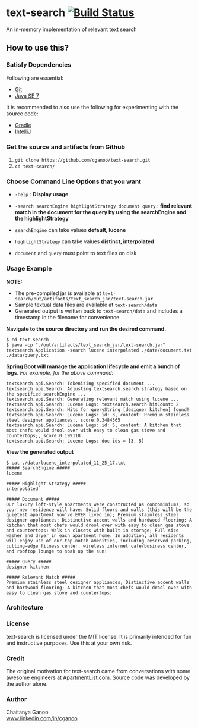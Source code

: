 # text-search [![Build Status](https://travis-ci.org/cganoo/text-search.svg?branch=master)](https://travis-ci.org/cganoo/text-search)

An in-memory implementation of relevant text search

## How to use this?

### Satisfy Dependencies

Following are essential:

* [Git](http://git-scm.com/downloads)
* [Java SE 7](http://www.oracle.com/technetwork/java/javase/downloads/jdk7-downloads-1880260.html)

It is recommended to also use the following for experimenting with the source code:

* [Gradle](https://gradle.org/)
* [IntelliJ](https://www.jetbrains.com/idea/)
	
### Get the source and artifacts from Github

1. `git clone https://github.com/cganoo/text-search.git`
2. `cd text-search/`

### Choose Command Line Options that you want

* `-help` : <b>Display usage</b>
* `-search searchEngine highlightStrategy document query` : <b>find relevant match in the document for the query by using the  searchEngine and the highlightStrategy</b>

* `searchEngine` can take values <b>default, lucene</b>
* `highlightStrategy` can take values <b>distinct, interpolated</b>
* `document` and `query` must point to text files on disk

### Usage Example

<b> NOTE:</b> 
* The pre-compiled jar is available at `text-search/out/artifacts/text_search_jar/text-search.jar`
* Sample textual data files are available at `text-search/data`
* Generated output is written back to `text-search/data` and includes a timestamp in the filename for convenience

<b>Navigate to the source directory and run the desired command.</b>

	$ cd text-search 
	$ java -cp "./out/artifacts/text_search_jar/text-search.jar" textsearch.Application -search lucene interpolated ./data/document.txt ./data/query.txt
	
<b>Spring Boot will manage the application lifecycle and emit a bunch of logs</b>. <i>For example, for the above command:</i>
	
	textsearch.api.Search: Tokenizing specified document ...
	textsearch.api.Search: Adjusting textsearch.search strategy based on the specified searchEngine ...
	textsearch.api.Search: Generating relevant match using lucene ...
	textsearch.api.Search: Lucene Logs: textsearch.search hitCount: 2
	textsearch.api.Search: Hits for queryString [designer kitchen] found!
	textsearch.api.Search: Lucene Logs: id: 3, content: Premium stainless steel designer appliances;, score:0.3484565
	textsearch.api.Search: Lucene Logs: id: 5, content: A kitchen that most chefs would drool over with easy to clean gas stove and countertops;, score:0.199118
	textsearch.api.Search: Lucene Logs: doc ids = [3, 5]
	
<b>View the generated output</b>
	
	$ cat ./data/lucene_interpolated_11_25_17.txt
	##### SearchEngine #####
	lucene

	##### Highlight Strategy #####
	interpolated

	##### Document #####
	Our luxury loft-style apartments were constructed as condominiums, so your new residence will have: Solid floors and walls (this will be the quietest apartment you've EVER lived in); Premium stainless steel designer appliances; Distinctive accent walls and hardwood flooring; A kitchen that most chefs would drool over with easy to clean gas stove and countertops; Walk in closets with built in storage; Full size washer and dryer in each apartment home. In addition, all residents will enjoy use of our top-notch amenities, including reserved parking, cutting-edge fitness center, wireless internet cafe/business center, and rooftop lounge to soak up the sun!

	##### Query #####
	designer kitchen

	##### Relevant Match #####
	Premium stainless steel designer appliances; Distinctive accent walls and hardwood flooring; A kitchen that most chefs would drool over with easy to clean gas stove and countertops;
	
	

### Architecture

### License

text-search is licensed under the MIT license. It is primarily intended for fun and instructive purposes.
Use this at your own risk.

### Credit

The original motivation for text-search came from conversations with some awesome engineers at [ApartmentList.com](https://www.apartmentlist.com).
Source code was developed by the author alone.

### Author

Chaitanya Ganoo  
www.linkedin.com/in/cganoo
